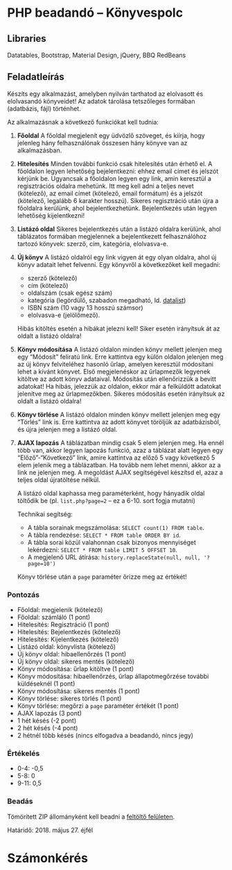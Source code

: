 PHP beadandó – Könyvespolc
==========================

Libraries
---------

Datatables, Bootstrap, Material Design, jQuery, BBQ
RedBeans

Feladatleírás
-------------

Készíts egy alkalmazást, amelyben nyilván tarthatod az elolvasott és elolvasandó könyveidet! Az adatok tárolása tetszőleges formában (adatbázis, fájl) történhet.

Az alkalmazásnak a következő funkciókat kell tudnia:

1.  **Főoldal** A főoldal megjelenít egy üdvözlő szöveget, és kiírja, hogy jelenleg hány felhasználónak összesen hány könyve van az alkalmazásban.
    
2.  **Hitelesítés** Minden további funkció csak hitelesítés után érhető el. A főoldalon legyen lehetőség bejelentkezni: ehhez email címet és jelszót kérjünk be. Ugyancsak a főoldalon legyen egy link, amin keresztül a regisztrációs oldalra mehetünk. Itt meg kell adni a teljes nevet (kötelező), az email címet (kötelező, email formátum) és a jelszót (kötelező, legalább 6 karakter hosszú). Sikeres regisztráció után újra a főoldalra kerülünk, ahol bejelentkezhetünk. Bejelentkezés után legyen lehetőség kijelentkezni!
    
3.  **Listázó oldal** Sikeres bejelentkezés után a listázó oldalra kerülünk, ahol táblázatos formában megjelennek a bejelentkezett felhasználóhoz tartozó könyvek: szerző, cím, kategória, elolvasva-e.
    
4.  **Új könyv** A listázó oldalról egy link vigyen át egy olyan oldalra, ahol új könyv adatait lehet felvenni. Egy könyvről a következőket kell megadni:
    
    *   szerző (kötelező)
    *   cím (kötelező)
    *   oldalszám (csak egész szám)
    *   kategória (legördülő, szabadon megadható, ld. [datalist](https://developer.mozilla.org/en-US/docs/Web/HTML/Element/datalist))
    *   ISBN szám (10 vagy 13 hosszú számsor)
    *   elolvasva-e (jelölőmező).
    
    Hibás kitöltés esetén a hibákat jelezni kell! Siker esetén irányítsuk át az oldalt a listázó oldalra!
    
5.  **Könyv módosítása** A listázó oldalon minden könyv mellett jelenjen meg egy “Módosít” feliratú link. Erre kattintva egy külön oldalon jelenjen meg az új könyv felviteléhez hasonló űrlap, amelyen keresztül módosítani lehet a kívánt könyvet. Első megjelenéskor az űrlapmezők legyenek kitöltve az adott könyv adataival. Módosítás után ellenőrizzük a bevitt adatokat! Ha hibás, jelezzük az oldalon, ekkor már a felküldött adatokat jelenítve meg az űrlapmezőkben. Sikeres módosítás esetén irányítsuk az oldalt a listázó oldalra!
    
6.  **Könyv törlése** A listázó oldalon minden könyv mellett jelenjen meg egy “Törlés” link is. Erre kattintva az adott könyvet töröljük az adatbázisból, és újra jelenjen meg a listázó oldal.
    
7.  **AJAX lapozás** A táblázatban mindig csak 5 elem jelenjen meg. Ha ennél több van, akkor legyen lapozás funkció, azaz a táblázat alatt legyen egy “Előző”-“Következő” link, amire kattintva az előző 5 vagy következő 5 elem jelenik meg a táblázatban. Ha tovább nem lehet menni, akkor az a link ne jelenjen meg. A megoldást AJAX segítségével készítsd el, azaz a teljes oldal újratöltése nélkül.
    
    A listázó oldal kaphassa meg paraméterként, hogy hányadik oldal töltődik be (pl. `list.php?page=2` – ez a 6-10. sort fogja mutatni)
    
    Technikai segítség:
    
    *   A tábla sorainak megszámolása: `SELECT count(1) FROM table`.
    *   A tábla rendezése: `SELECT * FROM table ORDER BY id`.
    *   A tábla sorai közül valahonnan csak bizonyos mennyiséget lekérdezni: `SELECT * FROM table LIMIT 5 OFFSET 10`.
    *   A megjelenő URL átírása: `history.replaceState(null, null, '?page=10')`
    
    Könyv törlése után a `page` paraméter őrizze meg az értékét!
    

### Pontozás

*   Főoldal: megjelenik (kötelező)
*   Főoldal: számláló (1 pont)
*   Hitelesítés: Regisztráció (1 pont)
*   Hitelesítés: Bejelentkezés (kötelező)
*   Hitelesítés: Kijelentkezés (kötelező)
*   Listázó oldal: könyvlista (kötelező)
*   Új könyv oldal: hibaellenőrzés (1 pont)
*   Új könyv oldal: sikeres mentés (kötelező)
*   Könyv módosítása: űrlap kitöltve (1 pont)
*   Könyv módosítása: hibaellenőrzés, űrlap állapotmegőrzése további küldéseknél (1 pont)
*   Könyv módosítása: sikeres mentés (1 pont)
*   Könyv törlése: sikeres törlés (1 pont)
*   Könyv törlése: megőrzi a `page` paraméter értékét (1 pont)
*   AJAX lapozás (3 pont)
*   1 hét késés (-2 pont)
*   2 hét késés (-4 pont)
*   2 hétnél több késés (nincs elfogadva a beadandó, nincs jegy)

### Értékelés

*   0-4: -0,5
*   5-8: 0
*   9-11: 0,5

### Beadás

Tömörített ZIP állományként kell beadni a [feltöltő felületen](http://webprogramozas.inf.elte.hu/ebr).

Határidő: 2018. május 27. éjfél

Számonkérés
===========